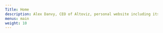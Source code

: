 ```yaml
---
Title: Home
description: Alex Danvy, CEO of Altoviz, personal website including its bio, blog posts and social networks links
menus: main
weight: 10
---
```

